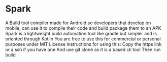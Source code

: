 # Spark
A Build tool compiler made for Android so developers that develop on mobile, can use it to compile their code and build package them to an APK Spark is a lightweight build automation tool like gradle but simpler and is oriented through Kotlin You are free to use this for commercial or personal purposes under MIT License Instructions for using this: Copy the https link or a ssh if you have one And use git clone as it is a based cli tool Then run build
